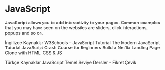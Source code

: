 # JavaScript

JavaScript allows you to add interactivity to your pages. Common examples that you may have seen on the websites are sliders, click interactions, popups and so on.

<ResourceGroupTitle>İngilizce Kaynaklar</ResourceGroupTitle>
<BadgeLink badgeText='Read' colorScheme="yellow" href='https://www.w3schools.com/js/'>W3Schools – JavaScript Tutorial</BadgeLink>
<BadgeLink badgeText='Read' colorScheme="yellow" href='https://javascript.info/'>The Modern JavaScript Tutorial</BadgeLink>
<BadgeLink badgeText='Watch' href='https://youtu.be/hdI2bqOjy3c?t=2'>JavaScript Crash Course for Beginners</BadgeLink>
<BadgeLink badgeText='Watch' href='https://youtu.be/P7t13SGytRk?t=22'>Build a Netflix Landing Page Clone with HTML, CSS & JS</BadgeLink>

<ResourceGroupTitle>Türkçe Kaynaklar</ResourceGroupTitle>
<BadgeLink badgeText='Ders' colorScheme="green" href='https://www.youtube.com/playlist?list=PLkDTLUcoIKU39CGxyDVyGbqkmL3LwQRzB'>JavaScript Temel Seviye Dersler - Fikret Çevik</BadgeLink>